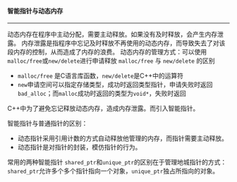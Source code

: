 ####  智能指针与动态内存

***

动态内存在程序中主动分配，需要主动释放。如果没有及时释放，会产生内存泄露。
内存泄露是指程序中忘记及时释放不再使用的动态内存，而导致失去了对该段内存的控制，从而造成了内存的浪费。
动态内存的管理方式：可以使用`malloc/free`或`new/delete`进行申请释放
`malloc/free` 与 `new/delete` 的区别

- `malloc/free` 是C语言库函数，`new/delete`是C++中的运算符
- `new`申请空间可以指定存储类型，成功时返回类型指针，申请失败时返回`bad_alloc`；而`malloc`成功时返回的类型为`void*`，失败时返回

C++中为了避免忘记释放动态内存，造成内存泄露。而引入智能指针。

智能指针与普通指针的区别：
- 动态指针采用引用计数的方式自动释放他管理的内存，而指针需要主动释放。
- 动态指针是对指针的封装，模仿指针的行为。

常用的两种智能指针 `shared_ptr`和`unique_ptr`的区别在于管理地城指针的方式：`shared_ptr`允许多个多个指针指向一个对象，`unique_ptr`独占所指向的对象。
